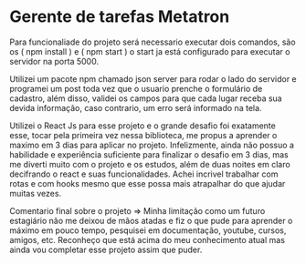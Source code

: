    # Gerente de tarefas Metatron
   
   Para funcionaliade do projeto será necessario executar dois comandos, são os ( npm install ) e ( npm start ) o start ja está configurado para executar o servidor na porta 5000.
  
   Utilizei um pacote npm chamado json server para rodar o lado do servidor e programei um post toda vez que o usuario prenche o formulário de cadastro, além disso, validei os campos para que cada lugar receba sua devida informação, caso contrario, um erro será informado na tela.
 
  Utilizei o React Js para esse projeto e o grande desafio foi exatamente esse, tocar pela primeira vez nessa biblioteca, me propus a aprender o maximo em 3 dias para aplicar no projeto. Infelizmente, ainda não possuo a habilidade e experiência suficiente para finalizar o desafio em 3 dias, mas me diverti muito com o projeto e os estudos, além de duas noites em claro decifrando o react e suas funcionalidades. Achei incrivel trabalhar com rotas e com hooks mesmo que esse possa mais atrapalhar do que ajudar muitas vezes.
  
 Comentario final sobre o projeto => Minha limitação como um futuro estagiário não me deixou de mãos atadas e fiz o que pude para aprender o máximo em pouco tempo, pesquisei em documentação, youtube, cursos, amigos, etc. Reconheço que está acima do meu conhecimento atual mas ainda vou completar esse projeto assim que puder.
